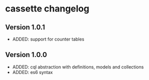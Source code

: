 # cassette changelog

## Version 1.0.1
* ADDED: support for counter tables

## Version 1.0.0
* ADDED: cql abstraction with definitions, models and collections
* ADDED: es6 syntax
